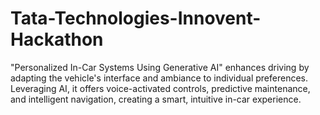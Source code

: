 # Tata-Technologies-Innovent-Hackathon
"Personalized In-Car Systems Using Generative AI" enhances driving by adapting the vehicle's interface and ambiance to individual preferences. Leveraging AI, it offers voice-activated controls, predictive maintenance, and intelligent navigation, creating a smart, intuitive in-car experience.
